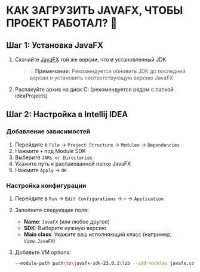 # КАК ЗАГРУЗИТЬ JAVAFX, ЧТОБЫ ПРОЕКТ РАБОТАЛ? 🚀

## Шаг 1: Установка JavaFX

1. Скачайте [JavaFX](https://gluonhq.com/products/javafx/) той же версии, что и установленный JDK
   > 💡 **Примечание:** Рекомендуется обновить JDK до последней версии и установить соответствующую версию JavaFX

2. Распакуйте архив на диск C: (рекомендуется рядом с папкой ideaProjects)

## Шаг 2: Настройка в Intellij IDEA

### Добавление зависимостей
1. Перейдите в `File` → `Project Structure` → `Modules` → `Dependencies`
2. Нажмите `+` под Module SDK
3. Выберите `JARs or Directories`
4. Укажите путь к распакованной папке JavaFX
5. Нажмите `Apply` → `OK`

### Настройка конфигурации
1. Перейдите в `Run` → `Edit Configurations` → `+` → `Application`
2. Заполните следующие поля:
   - **Name**: `JavaFX` (или любое другое)
   - **SDK**: Выберите нужную версию
   - **Main class**: Укажите ваш исполняющий класс (например, `View.JavaFX`)

3. Добавьте VM options:
   ```bash
   --module-path path\to\javafx-sdk-23.0.1\lib --add-modules javafx.controls,javafx.fxml
